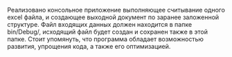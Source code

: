 Реализовано консольное приложение выполняющее считывание одного excel файла, и создающее выходной документ по заранее заложенной структуре.
Файл входящих данных должен находится в папке bin/Debug/, исходящий файл будет создан и сохранен также в этой папке.
Стоит упомянуть, что программа обладает возможностью развития, упрощения кода, а также его оптимизацией. 
